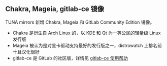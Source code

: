 ## Chakra, Mageia, gitlab-ce 镜像

TUNA mirrors 新增 Chakra, Mageia 和 GitLab Community Edition 镜像。

- Chakra 是衍生自 Arch Linux 的，以 KDE 和 Qt 为一等公民的轻量级 Linux 发行版
- Mageia 被认为是对显卡驱动支持最好的发行版之一，distrowatch 上排名前十且汉化很好
- gitlab-ce 是 GitLab 的社区版，详情见 [gitlab-ce 使用帮助](/help/gitlab-ce)

